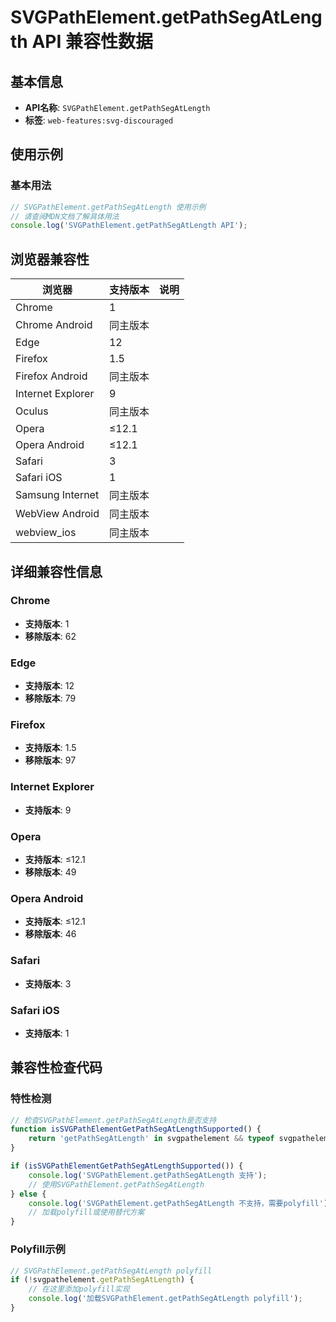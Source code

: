 # SVGPathElement.getPathSegAtLength API 兼容性数据

## 基本信息

- **API名称**: `SVGPathElement.getPathSegAtLength`
- **标签**: `web-features:svg-discouraged`

## 使用示例

### 基本用法

```javascript
// SVGPathElement.getPathSegAtLength 使用示例
// 请查阅MDN文档了解具体用法
console.log('SVGPathElement.getPathSegAtLength API');
```

## 浏览器兼容性

| 浏览器 | 支持版本 | 说明 |
|--------|----------|------|
| Chrome | 1 |  |
| Chrome Android | 同主版本 |  |
| Edge | 12 |  |
| Firefox | 1.5 |  |
| Firefox Android | 同主版本 |  |
| Internet Explorer | 9 |  |
| Oculus | 同主版本 |  |
| Opera | ≤12.1 |  |
| Opera Android | ≤12.1 |  |
| Safari | 3 |  |
| Safari iOS | 1 |  |
| Samsung Internet | 同主版本 |  |
| WebView Android | 同主版本 |  |
| webview_ios | 同主版本 |  |

## 详细兼容性信息

### Chrome

- **支持版本**: 1
- **移除版本**: 62

### Edge

- **支持版本**: 12
- **移除版本**: 79

### Firefox

- **支持版本**: 1.5
- **移除版本**: 97

### Internet Explorer

- **支持版本**: 9

### Opera

- **支持版本**: ≤12.1
- **移除版本**: 49

### Opera Android

- **支持版本**: ≤12.1
- **移除版本**: 46

### Safari

- **支持版本**: 3

### Safari iOS

- **支持版本**: 1

## 兼容性检查代码

### 特性检测

```javascript
// 检查SVGPathElement.getPathSegAtLength是否支持
function isSVGPathElementGetPathSegAtLengthSupported() {
    return 'getPathSegAtLength' in svgpathelement && typeof svgpathelement.getPathSegAtLength === 'function';
}

if (isSVGPathElementGetPathSegAtLengthSupported()) {
    console.log('SVGPathElement.getPathSegAtLength 支持');
    // 使用SVGPathElement.getPathSegAtLength
} else {
    console.log('SVGPathElement.getPathSegAtLength 不支持，需要polyfill');
    // 加载polyfill或使用替代方案
}
```

### Polyfill示例

```javascript
// SVGPathElement.getPathSegAtLength polyfill
if (!svgpathelement.getPathSegAtLength) {
    // 在这里添加polyfill实现
    console.log('加载SVGPathElement.getPathSegAtLength polyfill');
}
```

